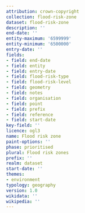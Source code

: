 ```yaml
---
attribution: crown-copyright
collection: flood-risk-zone
dataset: flood-risk-zone
description: ''
end-date: ''
entity-maximum: '6599999'
entity-minimum: '6500000'
entry-date: ''
fields:
- field: end-date
- field: entity
- field: entry-date
- field: flood-risk-type
- field: flood-risk-level
- field: geometry
- field: notes
- field: organisation
- field: point
- field: prefix
- field: reference
- field: start-date
key-field: ''
licence: ogl3
name: Flood risk zone
paint-options: ''
phase: prioritised
plural: Flood risk zones
prefix: ''
realm: dataset
start-date: ''
themes:
- environment
typology: geography
version: 1.0
wikidata: ''
wikipedia: ''
---
```

